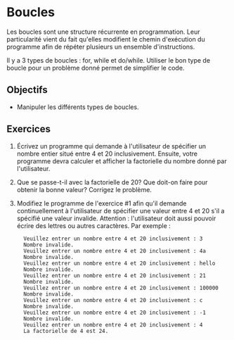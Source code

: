 Boucles
=======

Les boucles sont une structure récurrente en programmation. Leur particularité
vient du fait qu'elles modifient le chemin d'exécution du programme afin de
répéter plusieurs un ensemble d'instructions.

Il y a 3 types de boucles : for, while et do/while. Utiliser le bon type de
boucle pour un problème donné permet de simplifier le code.

Objectifs
---------

* Manipuler les différents types de boucles.

Exercices
---------

1. Écrivez un programme qui demande à l'utilisateur de spécifier un nombre
   entier situé entre 4 et 20 inclusivement. Ensuite, votre programme devra calculer et
   afficher la factorielle du nombre donné par l'utilisateur.

2. Que se passe-t-il avec la factorielle de 20? Que doit-on faire pour obtenir
   la bonne valeur? Corrigez le problème.

3. Modifiez le programme de l'exercice #1 afin qu'il demande continuellement à
   l'utilisateur de spécifier une valeur entre 4 et 20 s'il a spécifié une
   valeur invalide. Attention : l'utilisateur doit aussi pouvoir écrire des
   lettres ou autres caractères. Par exemple :
   ```
     Veuillez entrer un nombre entre 4 et 20 inclusivement : 3
     Nombre invalide.
     Veuillez entrer un nombre entre 4 et 20 inclusivement : 4a
     Nombre invalide.
     Veuillez entrer un nombre entre 4 et 20 inclusivement : hello
     Nombre invalide.
     Veuillez entrer un nombre entre 4 et 20 inclusivement : 21
     Nombre invalide.
     Veuillez entrer un nombre entre 4 et 20 inclusivement : 100000
     Nombre invalide.
     Veuillez entrer un nombre entre 4 et 20 inclusivement : c
     Nombre invalide.
     Veuillez entrer un nombre entre 4 et 20 inclusivement : -1
     Nombre invalide.
     Veuillez entrer un nombre entre 4 et 20 inclusivement : 4
     La factorielle de 4 est 24.
   ```
